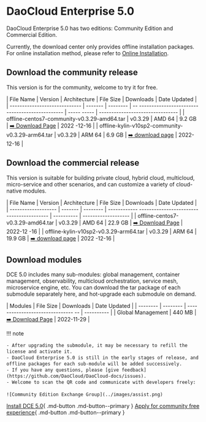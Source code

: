 # DaoCloud Enterprise 5.0

DaoCloud Enterprise 5.0 has two editions: Community Edition and Commercial Edition.

Currently, the download center only provides offline installation packages. For online installation method, please refer to [Online Installation](../install/intro.md).

## Download the community release

This version is for the community, welcome to try it for free.

| File Name | Version | Architecture | File Size | Downloads | Date Updated |
| ----------------------------- | ------- | -------- | -- ----------------------------------------------- | ----- ----- | -------------------------------- |
| offline-centos7-community-v0.3.29-amd64.tar | v0.3.29 | AMD 64 | 9.2 GB | [:arrow_right: Download Page](./free/dce5-installer-v0.3.29.md) | 2022 -12-16 |
| offline-kylin-v10sp2-community-v0.3.29-arm64.tar | v0.3.29 | ARM 64 | 6.9 GB | [:arrow_right: download page](./free/dce5-installer-v0.3.29.md) | 2022-12-16 |

## Download the commercial release

This version is suitable for building private cloud, hybrid cloud, multicloud, micro-service and other scenarios, and can customize a variety of cloud-native modules.

| File Name | Version | Architecture | File Size | Downloads | Date Updated |
| ------------------- | ------- | -------- | ------------ ----------------------------------------- | ---------- | ------------------- |
| offline-centos7-v0.3.29-amd64.tar | v0.3.29 | AMD 64 | 22.9 GB | [:arrow_right: Download Page](./business/dce5-installer-v0.3.29.md) | 2022-12 -16 |
| offline-kylin-v10sp2-v0.3.29-arm64.tar | v0.3.29 | ARM 64 | 19.9 GB | [:arrow_right: download page](./business/dce5-installer-v0.3.29.md) | 2022 -12-16 |

## Download modules

DCE 5.0 includes many sub-modules: global management, container management, observability, multicloud orchestration, service mesh, microservice engine, etc.
You can download the tar package of each submodule separately here, and hot-upgrade each submodule on demand.

| Modules | File Size | Downloads | Date Updated |
| -------- | -------- | ------------------------------- -- | ---------- |
| Global Management | 440 MB | [:arrow_right: Download Page](./modules/ghippo.md) | 2022-11-29 |

!!! note

    - After upgrading the submodule, it may be necessary to refill the license and activate it.
    - DaoCloud Enterprise 5.0 is still in the early stages of release, and offline packages for each sub-module will be added successively.
    - If you have any questions, please [give feedback](https://github.com/DaoCloud/DaoCloud-docs/issues).
    - Welcome to scan the QR code and communicate with developers freely:
    
    ![Community Edition Exchange Group](../images/assist.png)

[Install DCE 5.0](../install/intro.md){ .md-button .md-button--primary }
[Apply for community free experience](../dce/license0.md){ .md-button .md-button--primary }
